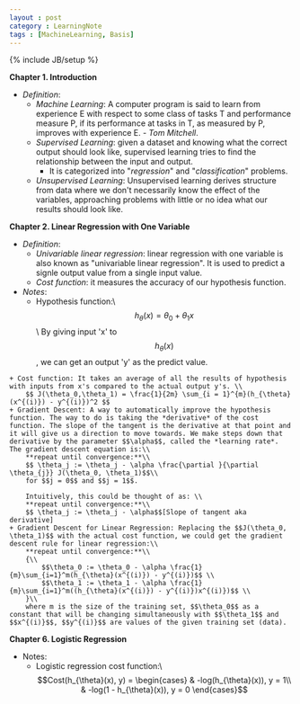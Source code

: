 ```yaml
---
layout : post
category : LearningNote
tags : [MachineLearning, Basis]
---
```

{% include JB/setup %}

**Chapter 1. Introduction**

- *Definition*:
    + *Machine Learning*: A computer program is said to learn from experience E with respect to some class of tasks T and performance measure P, if its performance at tasks in T, as measured by P, improves with experience E. - *Tom Mitchell*.
    + *Supervised Learning*: given a dataset and knowing what the correct output should look like, supervised learning tries to find the relationship between the input and output.
        * It is categorized into "*regression*" and "*classification*" problems.
    + *Unsupervised Learning*: Unsupervised learning derives structure from data where we don't necessarily know the effect of the variables, approaching problems with little or no idea what our results should look like.
    
**Chapter 2. Linear Regression with One Variable**

- *Definition*:
    + *Univariable linear regression*: linear regression with one variable is also known as "univariable linear regression". It is used to predict a signle output value from a single input value.
    + *Cost function*: it measures the accuracy of our hypothesis function. 
- *Notes*:
    + Hypothesis function:\\
        $$ h_{\theta}(x) = \theta_0 + \theta_1 x$$\\
        By giving input 'x' to $$h_{\theta}(x)$$, we can get an output 'y' as the predict value.
<!--more-->
    + Cost function: It takes an average of all the results of hypothesis with inputs from x's compared to the actual output y's. \\
        $$ J(\theta_0,\theta_1) = \frac{1}{2m} \sum_{i = 1}^{m}(h_{\theta}(x^{(i)}) - y^{(i)})^2 $$
    + Gradient Descent: A way to automatically improve the hypothesis function. The way to do is taking the *derivative* of the cost function. The slope of the tangent is the derivative at that point and it will give us a direction to move towards. We make steps down that derivative by the parameter $$\alpha$$, called the *learning rate*. The gradient descent equation is:\\
        **repeat until convergence:**\\
        $$ \theta_j := \theta_j - \alpha \frac{\partial }{\partial \theta_{j}} J(\theta_0, \theta_1)$$\\
        for $$j = 0$$ and $$j = 1$$.

        Intuitively, this could be thought of as: \\
        **repeat until convergence:**\\
        $$ \theta_j := \theta_j - \alpha$$[Slope of tangent aka derivative]
    + Gradient Descent for Linear Regression: Replacing the $$J(\theta_0, \theta_1)$$ with the actual cost function, we could get the gradient descent rule for linear regression:\\
        **repeat until convergence:**\\
        {\\
            $$\theta_0 := \theta_0 - \alpha \frac{1}{m}\sum_{i=1}^m(h_{\theta}(x^{(i)}) - y^{(i)})$$ \\
            $$\theta_1 := \theta_1 - \alpha \frac{1}{m}\sum_{i=1}^m((h_{\theta}(x^{(i)}) - y^{(i)})x^{(i)})$$ \\
        }\\
        where m is the size of the training set, $$\theta_0$$ as a constant that will be changing simultaneously with $$\theta_1$$ and $$x^{(i)}$$, $$y^{(i)}$$ are values of the given training set (data).

**Chapter 6. Logistic Regression**

- Notes:
    + Logistic regression cost function:\\
        $$Cost(h_{\theta}(x), y) = \begin{cases}
 & -log(h_{\theta}(x)), y = 1\\ 
 & -log(1 - h_{\theta}(x)), y = 0 
\end{cases}$$
